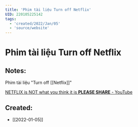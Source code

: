 ```yaml
---
title: 'Phim tài liệu Turn off Netflix'
UID: 220105225142
tags:
  - 'created/2022/Jan/05'
  - 'source/website'
---
```

# Phim tài liệu Turn off Netflix

## Notes:
Phim tài liệu "Turn off [[Netflix]]"

[NETFLIX is NOT what you think it is **PLEASE SHARE** - YouTube](https://www.youtube.com/watch?v=hNyipNpcllY)

## Created:
- [[2022-01-05]]
